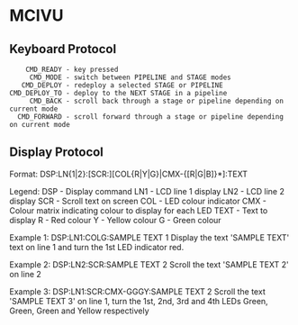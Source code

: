 MCIVU
=====

Keyboard Protocol
----------------------------------------
        CMD_READY - key pressed
         CMD_MODE - switch between PIPELINE and STAGE modes
       CMD_DEPLOY - redeploy a selected STAGE or PIPELINE
    CMD_DEPLOY_TO - deploy to the NEXT STAGE in a pipeline
         CMD_BACK - scroll back through a stage or pipeline depending on current mode
      CMD_FORWARD - scroll forward through a stage or pipeline depending on current mode


Display Protocol
----------------------------------------
Format: DSP:LN{1|2}:[SCR:][COL{R|Y|G}|CMX-{[R|G|B]}*]:TEXT

Legend:
     DSP - Display command
     LN1 - LCD line 1 display
     LN2 - LCD line 2 display
     SCR - Scroll text on screen
     COL - LED colour indicator
     CMX - Colour matrix indicating colour to display for each LED
    TEXT - Text to display
       R - Red colour
       Y - Yellow colour
       G - Green colour
       
Example 1: 
DSP:LN1:COLG:SAMPLE TEXT 1
Display the text 'SAMPLE TEXT' text on line 1 and turn the 1st LED indicator red.

Example 2: 
DSP:LN2:SCR:SAMPLE TEXT 2
Scroll the text 'SAMPLE TEXT 2' on line 2

Example 3:
DSP:LN1:SCR:CMX-GGGY:SAMPLE TEXT 2
Scroll the text 'SAMPLE TEXT 3' on line 1, turn the 1st, 2nd, 3rd and 4th LEDs Green, Green, Green and Yellow respectively
